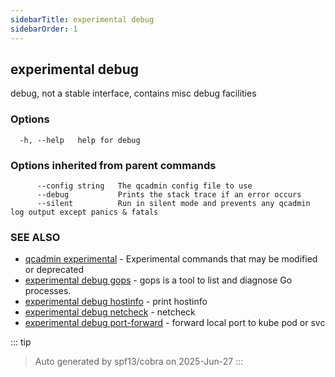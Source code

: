 ```yaml
---
sidebarTitle: experimental debug
sidebarOrder: 1
---
```


## experimental debug

debug, not a stable interface, contains misc debug facilities

### Options

```
  -h, --help   help for debug
```

### Options inherited from parent commands

```
      --config string   The qcadmin config file to use
      --debug           Prints the stack trace if an error occurs
      --silent          Run in silent mode and prevents any qcadmin log output except panics & fatals
```

### SEE ALSO

* [qcadmin experimental](experimental.md)	 - Experimental commands that may be modified or deprecated
* [experimental debug gops](experimental_debug_gops.md)	 - gops is a tool to list and diagnose Go processes.
* [experimental debug hostinfo](experimental_debug_hostinfo.md)	 - print hostinfo
* [experimental debug netcheck](experimental_debug_netcheck.md)	 - netcheck
* [experimental debug port-forward](experimental_debug_port-forward.md)	 - forward local port to kube pod or svc

::: tip
>Auto generated by spf13/cobra on 2025-Jun-27
:::